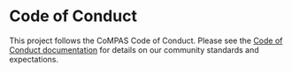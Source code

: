 <!--
SPDX-FileCopyrightText: 2023 Alliander N.V.

SPDX-License-Identifier: Apache-2.0
-->
# Code of Conduct

This project follows the CoMPAS Code of Conduct. Please see the [Code of Conduct documentation](https://com-pas.github.io/contributing/#code-of-conduct) for details on our community standards and expectations.